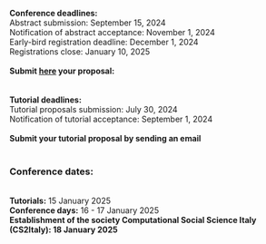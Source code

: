 <b>Conference deadlines:</b><br/>
Abstract submission: September 15, 2024<br/>
Notification of abstract acceptance: November 1, 2024<br/>
Early-bird registration deadline: December 1, 2024<br/>
Registrations close: January 10, 2025<br/>
<br/>
<b>Submit <a href="https://openreview.net/group?id=CS2Italy.org/2025/Conference">here</a> your proposal: </b><br/>
<br/>
<br/>
<b>Tutorial deadlines:</b><br/>
Tutorial proposals submission: July 30, 2024<br/>
Notification of tutorial acceptance: September 1, 2024<br/>
<br/>
<b>Submit your tutorial proposal by sending an email </b><br/>
<br/>
<h3>Conference dates:</h3><br/>
<b>Tutorials:</b> 15 January 2025<br/>
<b>Conference days:</b> 16 - 17 January 2025<br/>
<b>Establishment of the society <b>Computational Social Science Italy (CS2Italy):</b> 18 January 2025
